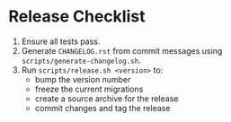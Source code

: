 # Release Checklist

1. Ensure all tests pass.
2. Generate `CHANGELOG.rst` from commit messages using `scripts/generate-changelog.sh`.
3. Run `scripts/release.sh <version>` to:
   - bump the version number
   - freeze the current migrations
   - create a source archive for the release
   - commit changes and tag the release
